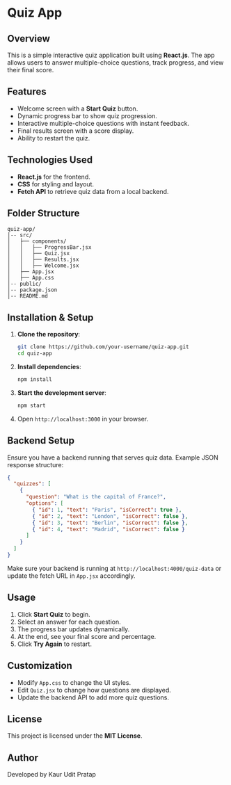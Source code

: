 # Quiz App

## Overview
This is a simple interactive quiz application built using **React.js**. The app allows users to answer multiple-choice questions, track progress, and view their final score.

## Features
- Welcome screen with a **Start Quiz** button.
- Dynamic progress bar to show quiz progression.
- Interactive multiple-choice questions with instant feedback.
- Final results screen with a score display.
- Ability to restart the quiz.

## Technologies Used
- **React.js** for the frontend.
- **CSS** for styling and layout.
- **Fetch API** to retrieve quiz data from a local backend.

## Folder Structure
```
quiz-app/
│-- src/
│   ├── components/
│   │   ├── ProgressBar.jsx
│   │   ├── Quiz.jsx
│   │   ├── Results.jsx
│   │   ├── Welcome.jsx
│   ├── App.jsx
│   ├── App.css
│-- public/
│-- package.json
│-- README.md
```

## Installation & Setup
1. **Clone the repository**:
   ```sh
   git clone https://github.com/your-username/quiz-app.git
   cd quiz-app
   ```
2. **Install dependencies**:
   ```sh
   npm install
   ```
3. **Start the development server**:
   ```sh
   npm start
   ```
4. Open `http://localhost:3000` in your browser.

## Backend Setup
Ensure you have a backend running that serves quiz data. Example JSON response structure:
```json
{
  "quizzes": [
    {
      "question": "What is the capital of France?",
      "options": [
        { "id": 1, "text": "Paris", "isCorrect": true },
        { "id": 2, "text": "London", "isCorrect": false },
        { "id": 3, "text": "Berlin", "isCorrect": false },
        { "id": 4, "text": "Madrid", "isCorrect": false }
      ]
    }
  ]
}
```
Make sure your backend is running at `http://localhost:4000/quiz-data` or update the fetch URL in `App.jsx` accordingly.

## Usage
1. Click **Start Quiz** to begin.
2. Select an answer for each question.
3. The progress bar updates dynamically.
4. At the end, see your final score and percentage.
5. Click **Try Again** to restart.

## Customization
- Modify `App.css` to change the UI styles.
- Edit `Quiz.jsx` to change how questions are displayed.
- Update the backend API to add more quiz questions.

## License
This project is licensed under the **MIT License**.

## Author
Developed by Kaur Udit Pratap

